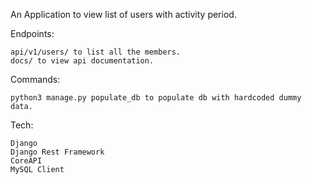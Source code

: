 An Application to view list of users with activity period.

Endpoints:
    
    api/v1/users/ to list all the members.
    docs/ to view api documentation.
    
Commands:
    
    python3 manage.py populate_db to populate db with hardcoded dummy data.
    
Tech:
    
    Django
    Django Rest Framework
    CoreAPI
    MySQL Client
